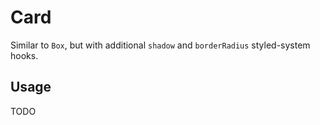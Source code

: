 # Card

Similar to `Box`, but with additional `shadow` and `borderRadius` styled-system hooks.

## Usage

TODO
